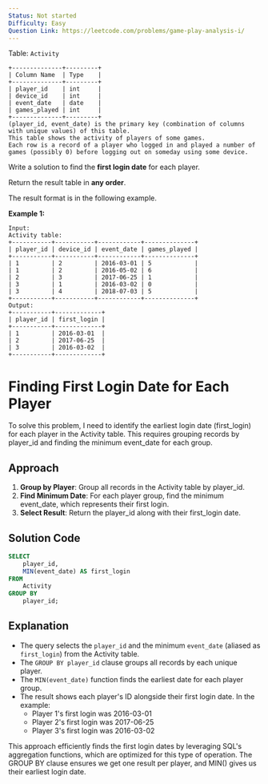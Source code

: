 ```yaml
---
Status: Not started
Difficulty: Easy
Question Link: https://leetcode.com/problems/game-play-analysis-i/
---
```

Table: `Activity`

```Plain
+--------------+---------+
| Column Name  | Type    |
+--------------+---------+
| player_id    | int     |
| device_id    | int     |
| event_date   | date    |
| games_played | int     |
+--------------+---------+
(player_id, event_date) is the primary key (combination of columns with unique values) of this table.
This table shows the activity of players of some games.
Each row is a record of a player who logged in and played a number of games (possibly 0) before logging out on someday using some device.
```

Write a solution to find the **first login date** for each player.

Return the result table in **any order**.

The result format is in the following example.

**Example 1:**

```Plain
Input:
Activity table:
+-----------+-----------+------------+--------------+
| player_id | device_id | event_date | games_played |
+-----------+-----------+------------+--------------+
| 1         | 2         | 2016-03-01 | 5            |
| 1         | 2         | 2016-05-02 | 6            |
| 2         | 3         | 2017-06-25 | 1            |
| 3         | 1         | 2016-03-02 | 0            |
| 3         | 4         | 2018-07-03 | 5            |
+-----------+-----------+------------+--------------+
Output:
+-----------+-------------+
| player_id | first_login |
+-----------+-------------+
| 1         | 2016-03-01  |
| 2         | 2017-06-25  |
| 3         | 2016-03-02  |
+-----------+-------------+
```

# Finding First Login Date for Each Player

To solve this problem, I need to identify the earliest login date (first_login) for each player in the Activity table. This requires grouping records by player_id and finding the minimum event_date for each group.

## Approach

1. **Group by Player**: Group all records in the Activity table by player_id.
2. **Find Minimum Date**: For each player group, find the minimum event_date, which represents their first login.
3. **Select Result**: Return the player_id along with their first_login date.

## Solution Code

```SQL
SELECT
    player_id,
    MIN(event_date) AS first_login
FROM
    Activity
GROUP BY
    player_id;
```

## Explanation

- The query selects the `player_id` and the minimum `event_date` (aliased as `first_login`) from the Activity table.
- The `GROUP BY player_id` clause groups all records by each unique player.
- The `MIN(event_date)` function finds the earliest date for each player group.
- The result shows each player's ID alongside their first login date. In the example:
    - Player 1's first login was 2016-03-01
    - Player 2's first login was 2017-06-25
    - Player 3's first login was 2016-03-02

This approach efficiently finds the first login dates by leveraging SQL's aggregation functions, which are optimized for this type of operation. The GROUP BY clause ensures we get one result per player, and MIN() gives us their earliest login date.